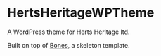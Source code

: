 # HertsHeritageWPTheme
A WordPress theme for Herts Heritage ltd.

Built on top of [Bones](http://themble.com/bones), a skeleton template.
